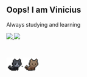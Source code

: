 ## Oops! I am Vinicius
<div>
  <p>Always studying and learning<p/>
</div>
  
<div>
  <a href="https://github.com/zv1n1">
  <img height="180em" src="https://github-readme-stats.vercel.app/api?username=zv1n1&show_icons=true&theme=synthwave&include_all_commits=true&count_private=true"/>
  <img height="180em" src="https://github-readme-stats.vercel.app/api/top-langs/?username=zv1n1&layout=compact&langs_count=16&theme=synthwave"/>
</div>
  
 ##
<div><br>
  <img align="center" alt="cat" width="40px" heigth="30px" src="https://raw.githubusercontent.com/zv1n1/my-blog/master/public/assets/cat_sit.gif ">
  <img align="center" alt="cat" width="40px" heigth="30px" src="https://raw.githubusercontent.com/zv1n1/my-blog/master/public/assets/cat2/cat_sit.gif">
 <div/>
